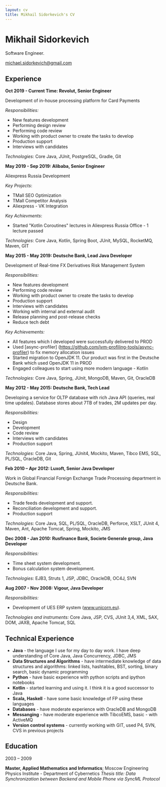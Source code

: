 ```yaml
---
layout: cv
title: Mikhail Sidorkevich's CV
---
```

# Mikhail Sidorkevich
Software Engineer.

<div id="webaddress">
<a href="michael.sidorkevich@gmail.com">michael.sidorkevich@gmail.com</a>
</div>


## Experience

**Oct 2019 - Current Time: Revolut, Senior Engineer**

Development of in-house processing platform for Card Payments

*Responsibilities:*
- New features development
- Performing design review
- Performing code review
- Working with product owner to create the tasks to develop
- Production support
- Interviews with candidates

*Technologies:*
Core Java, JUnit, PostgreSQL, Gradle, Git

**May 2019 - Sep 2019: Alibaba, Senior Engineer**

Aliexpress Russia Development

*Key Projects*:
- TMall SEO Optimization
- TMall Competitor Analysis
- Aliexpress - VK Integration

*Key Achievments*:
- Started "Kotlin Coroutines" lectures in Aliexpress Russia Office - 1 lecture passed

*Technologies*:
Core Java, Kotlin, Spring Boot, JUnit, MySQL, RocketMQ, Maven, GIT

**May 2015 - May 2019: Deutsche Bank, Lead Java Developer**

Development of Real-time FX Derivatives Risk Management System

*Responsibilities:*
- New features development
- Performing code review
- Working with product owner to create the tasks to develop
- Production support
- Interviews with candidates
- Working with internal and external audit
- Release planning and post-release checks
- Reduce tech debt

*Key Achievements:*
- All features which I developed were successfully delivered to PROD
- Used [async-profiler] (https://github.com/jvm-profiling-tools/async-profiler) to fix memory allocation issues
- Started migration to OpenJDK 11. Our product was first in the Deutsche Bank which used OpenJDK 11 in PROD
- Engaged colleagues to start using more modern language - Kotlin

*Technologies:*
Core Java, Spring, JUnit, MongoDB, Maven, Git, OracleDB

**May 2012 - May 2015: Deutsche Bank, Tech Lead**

Developing a service for OLTP database with rich Java API (queries, real time updates). Database stores about 7TB of trades, 2M updates per day.

*Responsibilities:*
- Design
- Development
- Code review
- Interviews with candidates
- Production support

*Technologies:*
Core Java, Spring, JUnit4, Mockito, Maven, Tibco EMS, SQL, PL/SQL, OracleDB, Git

**Feb 2010 – Apr 2012: Luxoft, Senior Java Developer**

Work in Global Financial Foreign Exchange Trade Processing department in Deutsche Bank.

*Responsibilities:*
- Trade feeds development and support.
- Reconciliation development and support.
- Production support

*Technologies:*
Core Java, SQL, PL/SQL, OracleDB, Perforce, XSLT, JUnit 4, Maven, Ant, Apache Tomcat, Spring, Mockito, JMS

**Dec 2008 - Jan 2010: Rusfinance Bank, Societe Generale group, Java Developer**

*Responsibilities:*
- Time sheet system development. 
- Bonus calculation system development.

*Technologies:*
EJB3, Struts 1, JSP, JDBC, OracleDB, OC4J, SVN

**Aug 2007 - Nov 2008: Vigour, Java Developer**

*Responsibilities:*
- Development of UES ERP system (www.unicorn.eu).

*Technologies and instruments:*
Core Java, JSP, CVS, JUnit 3,4, XML, SAX, DOM, JAXB, Apache Tomcat, SQL

## Technical Experience

- **Java** - the language I use for my day to day work. I have deep understanding of Core Java, Java Concurrency, JDBC, JMS
- **Data Structures and Algorithms** - have intermediate knowledge of data structures and algorithms: linked lists, hashtables, BST, sorting, binary search, basic dynamic programming
- **Python** - have basic experience with python scripts and ipython notebooks
- **Kotlin** - started learning and using it. I think it is a good successor to Java
- **Scala, Haskell** - have some basic knowledge of FP using these languages
- **Databases** - have moderate experience with OracleDB and MongoDB
- **Messanging** - have moderate experience with TibcoEMS, basic - with ActiveMQ
- **Version control systems** - currently working with GIT, used P4, SVN, CVS in previous projects

## Education

2003 – 2009

**Master, Applied Mathematics and Informatics**; Moscow Engineering Physics Institute - Department of Cybernetics
*Thesis title: Data Synchronization between Backend and Mobile Phone via SyncML Protocol*

<!-- ### Footer

Last updated: Mar 2019 -->
